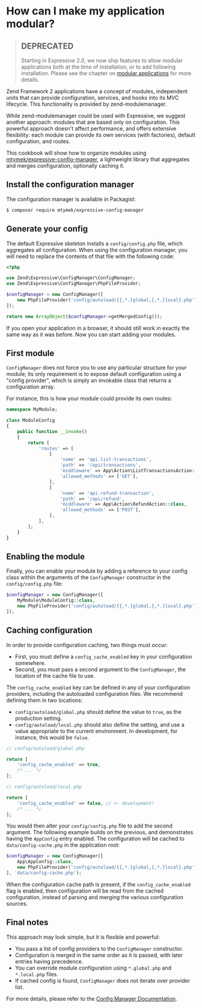 # How can I make my application modular?

> ## DEPRECATED
>
> Starting in Expressive 2.0, we now ship features to allow modular applications
> both at the time of installation, or to add following installation. Please
> see the chapter on [modular applications](../features/modular-applications.md)
> for more details.

Zend Framework 2 applications have a concept of modules, independent units that
can provide configuration, services, and hooks into its MVC lifecycle. This
functionality is provided by zend-modulemanager.
 
While zend-modulemanager could be used with Expressive, we suggest another
approach: modules that are based only on configuration. This powerful approach
doesn't affect performance, and offers extensive flexibility: each module can
provide its own services (with factories), default configuration, and routes. 

This cookbook will show how to organize modules using 
[mtymek/expressive-config-manager](https://github.com/mtymek/expressive-config-manager),
a lightweight library that aggregates and merges configuration, optionally caching it.

## Install the configuration manager

The configuration manager is available in Packagist:

```bash
$ composer require mtymek/expressive-config-manager
```

## Generate your config

The default Expressive skeleton installs a `config/config.php` file, which
aggregates all configuration. When using the configuration manager, you will
need to replace the contents of that file with the following code: 

```php
<?php

use Zend\Expressive\ConfigManager\ConfigManager;
use Zend\Expressive\ConfigManager\PhpFileProvider;

$configManager = new ConfigManager([
    new PhpFileProvider('config/autoload/{{,*.}global,{,*.}local}.php'),
]);

return new ArrayObject($configManager->getMergedConfig());
```

If you open your application in a browser, it should still work in exactly the
same way as it was before. Now you can start adding your modules.

## First module

`ConfigManager` does not force you to use any particular structure for your
module; its only requirement is to expose default configuration using a "config
provider", which is simply an invokable class that returns a configuration
array.

For instance, this is how your module could provide its own routes:

```php
namespace MyModule;

class ModuleConfig
{
    public function __invoke()
    {
        return [
            'routes' => [
                [
                    'name' => 'api.list-transactions',
                    'path' => '/api/transactions',
                    'middleware' => App\Action\ListTransactionsAction::class,
                    'allowed_methods' => ['GET'],
                ],
                [
                    'name' => 'api.refund-transaction',
                    'path' => '/api/refund',
                    'middleware' => App\Action\RefundAction::class,
                    'allowed_methods' => ['POST'],
                ],
            ],
        ];
    }
}
```

## Enabling the module

Finally, you can enable your module by adding a reference to your config class
within the arguments of the `ConfigManager` constructor in the `config/config.php`
file:

```php
$configManager = new ConfigManager([
    MyModule\ModuleConfig::class,
    new PhpFileProvider('config/autoload/{{,*.}global,{,*.}local}.php'),
]);
```

## Caching configuration

In order to provide configuration caching, two things must occur:

- First, you must define a `config_cache_enabled` key in your configuration
  somewhere.
- Second, you must pass a second argument to the `ConfigManager`, the location
  of the cache file to use.

The `config_cache_enabled` key can be defined in any of your configuration
providers, including the autoloaded configuration files. We recommend defining
them in two locations:

- `config/autoload/global.php` should define the value to `true`, as the
  production setting.
- `config/autoload/local.php` should also define the setting, and use a value
  appropriate to the current environment. In development, for instance, this
  would be `false`.

```php
// config/autoload/global.php

return [
    'config_cache_enabled' => true,
    /* ... */
];

// config/autoload/local.php

return [
    'config_cache_enabled' => false, // <- development!
    /* ... */
];
```

You would then alter your `config/config.php` file to add the second argument.
The following example builds on the previous, and demonstrates having the
`AppConfig` entry enabled. The configuration will be cached to
`data/config-cache.php` in the application root:

```php
$configManager = new ConfigManager([
    App\AppConfig::class,
    new PhpFileProvider('config/autoload/{{,*.}global,{,*.}local}.php'),
], 'data/config-cache.php');
```

When the configuration cache path is present, if the `config_cache_enabled` flag
is enabled, then configuration will be read from the cached configuration,
instead of parsing and merging the various configuration sources.

## Final notes

This approach may look simple, but it is flexible and powerful:

- You pass a list of config providers to the `ConfigManager` constructor.
- Configuration is merged in the same order as it is passed, with later entries
  having precedence.
- You can override module configuration using `*.global.php` and `*.local.php` files.
- If cached config is found, `ConfigManager` does not iterate over provider list.

For more details, please refer to the
[Config Manager Documentation](https://github.com/mtymek/expressive-config-manager#expressive-configuration-manager).
